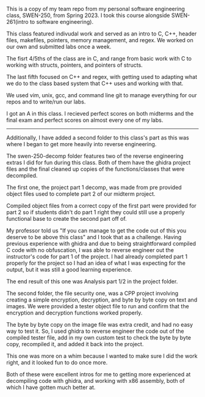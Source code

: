 This is a copy of my team repo from my personal software engineering class, SWEN-250, from Spring 2023. I took this course alongside SWEN-261(intro to software engineering). 

This class featured indivudal work and served as an intro to C, C++, header files, makefiles,  pointers, memory management, and regex. We worked on our own and submitted labs once a week. 

The fisrt 4/5ths of the class are in C, and range from basic work with C to working with structs, pointers, and pointers of structs. 

The last fifth focused on C++ and regex, with getting used to adapting what we do to the class based system that C++ uses and working with that. 

We used vim, unix, gcc, and command line git to manage everything for our repos and to write/run our labs. 

I got an A in this class. I recieved perfect scores on both midterms and the final exam and perfect scores on almost every one of my labs.

---

Additionally, I have added a second folder to this class's part as this was where I began to get more heavily into reverse engineering. 

The swen-250-decomp folder features two of the reverse engineering extras I did for fun during this class. Both of them have the ghidra project files and the final cleaned up copies of the functions/classes that were decompiled. 

The first one, the project part 1 decomp, was made from pre provided object files used to complete part 2 of our midterm project. 

Compiled object files from a correct copy of the first part were provided for part 2 so if students didn't do part 1 right they could still use a properly functional base to create the second part off of. 

My professor told us "If you can manage to get the code out of this you deserve to be above this class" and I took that as a challenge. Having previous experience with ghidra and due to being straightforward compiled C code with no obfuscation, I was able to reverse engineer out the instructor's code for part 1 of the project. I had already completed part 1 properly for the project so I had an idea of what I was expecting for the output, but it was still a good learning experience. 

The end result of this one was Analysis part 1/2 in the project folder. 

The second folder, the file security one, was a CPP project involving creating a simple encryption, decryption, and byte by byte copy on text and images. We were provided a tester object file to run and confirm that the encryption and decryption functions worked properly.


The byte by byte copy on the image file was extra credit, and had no easy way to test it. So, I used ghidra to reverse engineer the code out of the compiled tester file, add in my own custom test to check the byte by byte copy, recompiled it, and added it back into the project. 

This one was more on a whim because I wanted to make sure I did the work right, and it looked fun to do once more. 

Both of these were excellent intros for me to getting more experienced at decompiling code with ghidra, and working with x86 assembly, both of which I have gotten much better at. 